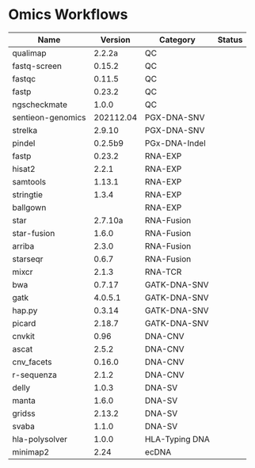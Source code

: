 # Omics Workflows

| Name              | Version   | Category       | Status |
| ----------------- | --------- | -------------- | ------ |
| qualimap          | 2.2.2a    | QC             |        |
| fastq-screen      | 0.15.2    | QC             |        |
| fastqc            | 0.11.5    | QC             |        |
| fastp             | 0.23.2    | QC             |        |
| ngscheckmate      | 1.0.0     | QC             |        |
| sentieon-genomics | 202112.04 | PGX-DNA-SNV    |        |
| strelka           | 2.9.10    | PGX-DNA-SNV    |        |
| pindel            | 0.2.5b9   | PGx-DNA-Indel  |        |
| fastp             | 0.23.2    | RNA-EXP        |        |
| hisat2            | 2.2.1     | RNA-EXP        |        |
| samtools          | 1.13.1    | RNA-EXP        |        |
| stringtie         | 1.3.4     | RNA-EXP        |        |
| ballgown          |           | RNA-EXP        |        |
| star              | 2.7.10a   | RNA-Fusion     |        |
| star-fusion       | 1.6.0     | RNA-Fusion     |        |
| arriba            | 2.3.0     | RNA-Fusion     |        |
| starseqr          | 0.6.7     | RNA-Fusion     |        |
| mixcr             | 2.1.3     | RNA-TCR        |        |
| bwa               | 0.7.17    | GATK-DNA-SNV   |        |
| gatk              | 4.0.5.1   | GATK-DNA-SNV   |        |
| hap.py            | 0.3.14    | GATK-DNA-SNV   |        |
| picard            | 2.18.7    | GATK-DNA-SNV   |        |
| cnvkit            | 0.96      | DNA-CNV        |        |
| ascat             | 2.5.2     | DNA-CNV        |        |
| cnv_facets        | 0.16.0    | DNA-CNV        |        |
| r-sequenza        | 2.1.2     | DNA-CNV        |        |
| delly             | 1.0.3     | DNA-SV         |        |
| manta             | 1.6.0     | DNA-SV         |        |
| gridss            | 2.13.2    | DNA-SV         |        |
| svaba             | 1.1.0     | DNA-SV         |        |
| hla-polysolver    | 1.0.0     | HLA-Typing DNA |        |
| minimap2          | 2.24      | ecDNA          |        |
